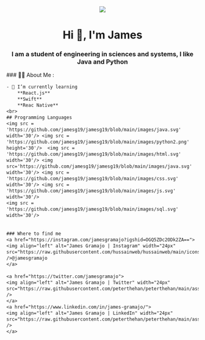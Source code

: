 <div id="header" align="center">
    <img src="https://media2.giphy.com/media/Yfl7CS7vQqnebA69aH/giphy.gif?cid=ecf05e477825xg40a1jlwyne1zfq64p9e203eucrge3inshs&ep=v1_gifs_search&rid=giphy.gif&ct=g" width="200" />
    <h1 align="center">Hi 👋, I'm James</h1>
    <h3 align="center">I am a student of engineering in sciences and systems, I like Java and Python</h3>
</div>
<div align="left">
    ### 👨‍💻 About Me :


    - 🌱 I’m currently learning 
        **React.js**
        **Swift**
        **Reac Native**
    <br>
    ## Programming Languages
    <img src = 'https://github.com/jamesg19/jamesg19/blob/main/images/java.svg' width='30'/> <img src = 'https://github.com/jamesg19/jamesg19/blob/main/images/python2.png' height='30'/>  <img src = 'https://github.com/jamesg19/jamesg19/blob/main/images/html.svg' width='30'/> <img src='https://github.com/jamesg19/jamesg19/blob/main/images/java.svg' width='30'/> <img src = 'https://github.com/jamesg19/jamesg19/blob/main/images/css.svg' width='30'/> <img src = 'https://github.com/jamesg19/jamesg19/blob/main/images/js.svg' width='30'/>
    <img src = 'https://github.com/jamesg19/jamesg19/blob/main/images/sql.svg' width='30'/> 
    

    ### Where to find me 
    <a href="https://instagram.com/jamesgramajo?igshid=OGQ5ZDc2ODk2ZA==">
    <img align="left" alt="James Gramajo | Instagram" width="24px" src="https://raw.githubusercontent.com/hussainweb/hussainweb/main/icons/instagram.png" />@jamesgramajo
    </a>

    <a href="https://twitter.com/jamesgramajo">
    <img align="left" alt="James Gramajo | Twitter" width="24px" src="https://raw.githubusercontent.com/peterthehan/peterthehan/main/assets/twitter.svg" />
    </a>
    <a href="https://www.linkedin.com/in/james-gramajo/">
    <img align="left" alt="James Gramajo | LinkedIn" width="24px" src="https://raw.githubusercontent.com/peterthehan/peterthehan/main/assets/linkedin.svg" />
    </a>



</div>